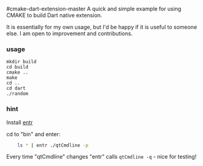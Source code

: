 #cmake-dart-extension-master
A quick and simple example for using CMAKE to build Dart native extension.

It is essentially for my own usage, but I'd be happy if it is useful to someone else.
I am open to improvement and contributions.

### usage

    mkdir build
    cd build
    cmake ..
    make
    cd ..
    cd dart
    ./random
    
### hint
Install [entr](http://entrproject.org/)  

cd to "bin" and enter:
```bash
    ls * | entr ./qtCmdline -p
```
Every time "qtCmdline" changes "entr" calls `qtCmdline -q` - nice for testing!
     

